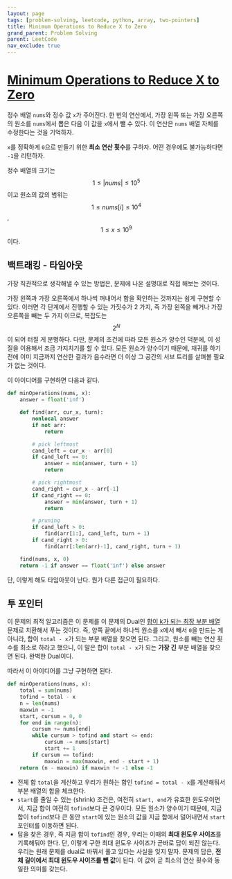 ```yaml
---
layout: page
tags: [problem-solving, leetcode, python, array, two-pointers]
title: Minimum Operations to Reduce X to Zero
grand_parent: Problem Solving
parent: LeetCode
nav_exclude: true
---
```


# [Minimum Operations to Reduce X to Zero](https://leetcode.com/problems/minimum-operations-to-reduce-x-to-zero/)

 정수 배열 `nums`와 정수 값 `x`가 주어진다. 한 번의 연산에서, 가장
 왼쪽 또는 가장 오른쪽의 원소를 `nums`에서 뽑은 다음 이 값을 `x`에서
 뺄 수 있다. 이 연산은 `nums` 배열 자체를 수정한다는 것을 기억하자.

 `x`를 정확하게 `0`으로 만들기 위한 **최소 연산 횟수**를 구하자. 어떤
 경우에도 불가능하다면 `-1`을 리턴하자.

 정수 배열의 크기는 $$ 1 \leq | nums | \leq 10^5 $$ 이고 원소의 값의
 범위는 $$ 1 \leq nums[i] \leq 10^4 $$, $$ 1 \leq x \leq 10^9$$이다.


## 백트래킹 - 타임아웃

 가장 직관적으로 생각해낼 수 있는 방법은, 문제에 나온 설명대로 직접
 해보는 것이다.

 가장 왼쪽과 가장 오른쪽에서 하나씩 꺼내어서 합을 확인하는 것까지는
 쉽게 구현할 수 있다. 이러면 각 단계에서 진행할 수 있는 가짓수가 2
 가지, 즉 가장 왼쪽을 빼거나 가장 오른쪽을 빼는 두 가지 이므로,
 복잡도는 $$ 2 ^ N $$ 이 되어 터질 게 분명하다. 다만, 문제의 조건에
 따라 모든 원소가 양수인 덕분에, 이 성질을 이용해서 조금 가지치기를 할
 수 있다. 모든 원소가 양수이기 때문에, 재귀를 하기 전에 이미 지금까지
 연산한 결과가 음수라면 더 이상 그 공간의 서브 트리를 살펴볼 필요가
 없는 것이다.

 이 아이디어를 구현하면 다음과 같다.

```python
def minOperations(nums, x):
    answer = float('inf')

    def find(arr, cur_x, turn):
        nonlocal answer
        if not arr:
            return

        # pick leftmost
        cand_left = cur_x - arr[0]
        if cand_left == 0:
            answer = min(answer, turn + 1)
            return

        # pick rightmost
        cand_right = cur_x - arr[-1]
        if cand_right == 0:
            answer = min(answer, turn + 1)
            return

        # pruning
        if cand_left > 0:
            find(arr[1:], cand_left, turn + 1)
        if cand_right > 0:
            find(arr[:len(arr)-1], cand_right, turn + 1)

    find(nums, x, 0)
    return -1 if answer == float('inf') else answer
```

 단, 이렇게 해도 타임아웃이 난다. 뭔가 다른 접근이 필요하다.

## 투 포인터

 이 문제의 최적 알고리즘은 이 문제를 이 문제의 Dual인 [합이 k가 되는
 최장 부분 배열](../maximum-size-subarray-sum-equals-k) 문제로
 치환해서 푸는 것이다. 즉, 양쪽 끝에서 하나씩 원소를 `x`에서 빼서
 `0`을 만드는 게 아니라, 합이 `total - x`가 되는 부분 배열을 찾으면
 된다. 그리고, 원소를 빼는 연산 횟수를 최소로 하라고 했으니, 이 말은
 합이 `total - x`가 되는 **가장 긴** 부분 배열을 찾으면 된다. 완벽한
 Dual이다.

 따라서 이 아이디어를 그냥 구현하면 된다.

```python
def minOperations(nums, x):
    total = sum(nums)
    tofind = total - x
    n = len(nums)
    maxwin = -1
    start, cursum = 0, 0
    for end in range(n):
        cursum += nums[end]
        while cursum > tofind and start <= end:
            cursum -= nums[start]
            start += 1
        if cursum == tofind:
            maxwin = max(maxwin, end - start + 1)
    return (n - maxwin) if maxwin != -1 else -1
```

 - 전체 합 `total`을 계산하고 우리가 원하는 합인 `tofind = total -
   x`를 계산해둬서 부분 배열의 합을 체크한다.
 - `start`를 줄일 수 있는 (shrink) 조건은, 여전히 `start, end`가
   유효한 윈도우이면서, 지금 합이 여전히 `tofind`보다 큰
   경우이다. 모든 원소가 양수이기 때문에, 지금 합이 `tofind`보다 큰
   동안 `start`에 있는 원소의 값을 지금 합에서 덜어내면서 `start`
   포인터를 이동하면 된다.
 - 답을 찾은 경우, 즉 지금 합이 `tofind`인 경우, 우리는 이때의 **최대
   윈도우 사이즈**를 기록해둬야 한다. 단, 이렇게 구한 최대 윈도우
   사이즈가 곧바로 답이 되진 않는다. 우리는 원래 문제를 dual로 바꿔서
   풀고 있다는 사실을 잊지 말자. 문제의 답은, **전체 길이에서 최대
   윈도우 사이즈를 뺀 값**이 된다. 이 값이 곧 최소의 연산 횟수와
   동일한 의미를 갖는다.
